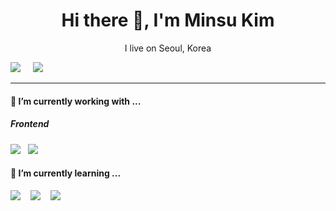<h1 align='center'> Hi there 👋, I'm Minsu Kim </h1>

<p align='center'>
  I live on Seoul, Korea
</p>
  <a href="mailto:km1873045158@gmail.com?subject=Olá%20Stefany"><img src="https://img.shields.io/badge/gmail-%23D14836.svg?&style=for-the-badge&logo=gmail&logoColor=white" /></a>&nbsp;&nbsp;&nbsp;&nbsp;
    <a href="mailto:alstn7616@naver.com?subject=Olá%20Stefany"><img src="https://img.shields.io/badge/kakaotalk-ffcd00.svg?style=for-the-badge&logo=kakaotalk&logoColor=000000" /></a>&nbsp;&nbsp;&nbsp;&nbsp;
  
</p>


<hr>


<h4> 🔭 I’m currently working with ...</h4>


<h5> Frontend</h5>
<p >
  <img src="https://img.shields.io/badge/javascript%20-%23F7DF1E.svg?&style=for-the-badge&logo=javascript&logoColor=white" />&nbsp;&nbsp; 
  <img src="https://img.shields.io/badge/java%20-%23ED8B00.svg?style=for-the-badge&logo=java&logoColor=white" />&nbsp;&nbsp;   
</p>

<h4> 🌱 I’m currently learning ... </h4>
<p >
  <img src="https://img.shields.io/badge/react%20-%2361DAFB.svg?&style=for-the-badge&logo=react&logoColor=white" />&nbsp;&nbsp;&nbsp;
  <img src="https://img.shields.io/badge/Vue.js%20-%234FC08D.svg?&style=for-the-badge&logo=Vue.js&logoColor=white" />&nbsp;&nbsp;&nbsp;
  <img src="https://img.shields.io/badge/Node.js%20-%234FC08D.svg?&style=for-the-badge&logo=Node.js&logoColor=white" />&nbsp;&nbsp;&nbsp;
</p>
<!--

Here are some ideas to get you started:

- 🔭 I’m currently working on ...
- 🌱 I’m currently learning ...
- 👯 I’m looking to collaborate on ...
- 🤔 I’m looking for help with ...
- 💬 Ask me about ...
- 📫 How to reach me: ...
- 😄 Pronouns: ...
- ⚡ Fun fact: ...
-->
